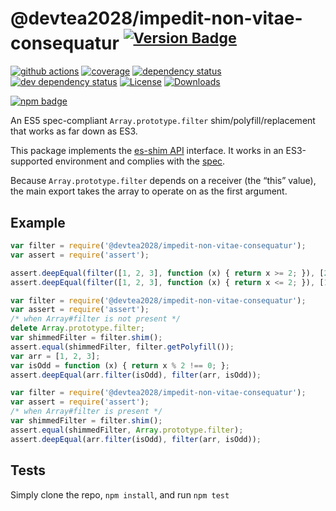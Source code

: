 # @devtea2028/impedit-non-vitae-consequatur <sup>[![Version Badge][npm-version-svg]][package-url]</sup>

[![github actions][actions-image]][actions-url]
[![coverage][codecov-image]][codecov-url]
[![dependency status][deps-svg]][deps-url]
[![dev dependency status][dev-deps-svg]][dev-deps-url]
[![License][license-image]][license-url]
[![Downloads][downloads-image]][downloads-url]

[![npm badge][npm-badge-png]][package-url]

An ES5 spec-compliant `Array.prototype.filter` shim/polyfill/replacement that works as far down as ES3.

This package implements the [es-shim API](https://github.com/es-shims/api) interface. It works in an ES3-supported environment and complies with the [spec](https://www.ecma-international.org/ecma-262/5.1/).

Because `Array.prototype.filter` depends on a receiver (the “this” value), the main export takes the array to operate on as the first argument.

## Example

```js
var filter = require('@devtea2028/impedit-non-vitae-consequatur');
var assert = require('assert');

assert.deepEqual(filter([1, 2, 3], function (x) { return x >= 2; }), [2, 3]);
assert.deepEqual(filter([1, 2, 3], function (x) { return x <= 2; }), [1, 2]);
```

```js
var filter = require('@devtea2028/impedit-non-vitae-consequatur');
var assert = require('assert');
/* when Array#filter is not present */
delete Array.prototype.filter;
var shimmedFilter = filter.shim();
assert.equal(shimmedFilter, filter.getPolyfill());
var arr = [1, 2, 3];
var isOdd = function (x) { return x % 2 !== 0; };
assert.deepEqual(arr.filter(isOdd), filter(arr, isOdd));
```

```js
var filter = require('@devtea2028/impedit-non-vitae-consequatur');
var assert = require('assert');
/* when Array#filter is present */
var shimmedFilter = filter.shim();
assert.equal(shimmedFilter, Array.prototype.filter);
assert.deepEqual(arr.filter(isOdd), filter(arr, isOdd));
```

## Tests
Simply clone the repo, `npm install`, and run `npm test`

[package-url]: https://npmjs.org/package/@devtea2028/impedit-non-vitae-consequatur
[npm-version-svg]: https://versionbadg.es/devtea2028/impedit-non-vitae-consequatur.svg
[deps-svg]: https://david-dm.org/devtea2028/impedit-non-vitae-consequatur.svg
[deps-url]: https://david-dm.org/devtea2028/impedit-non-vitae-consequatur
[dev-deps-svg]: https://david-dm.org/devtea2028/impedit-non-vitae-consequatur/dev-status.svg
[dev-deps-url]: https://david-dm.org/devtea2028/impedit-non-vitae-consequatur#info=devDependencies
[npm-badge-png]: https://nodei.co/npm/@devtea2028/impedit-non-vitae-consequatur.png?downloads=true&stars=true
[license-image]: https://img.shields.io/npm/l/@devtea2028/impedit-non-vitae-consequatur.svg
[license-url]: LICENSE
[downloads-image]: https://img.shields.io/npm/dm/@devtea2028/impedit-non-vitae-consequatur.svg
[downloads-url]: https://npm-stat.com/charts.html?package=@devtea2028/impedit-non-vitae-consequatur
[codecov-image]: https://codecov.io/gh/devtea2028/impedit-non-vitae-consequatur/branch/main/graphs/badge.svg
[codecov-url]: https://app.codecov.io/gh/devtea2028/impedit-non-vitae-consequatur/
[actions-image]: https://img.shields.io/endpoint?url=https://github-actions-badge-u3jn4tfpocch.runkit.sh/devtea2028/impedit-non-vitae-consequatur
[actions-url]: https://github.com/devtea2028/impedit-non-vitae-consequatur/actions
